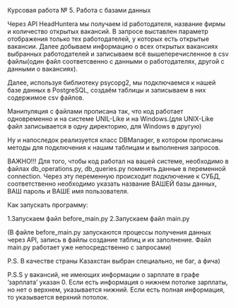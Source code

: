 Курсовая работа № 5. Работа с базами данных

Через API HeadHunterа мы получаем id работодателя, название фирмы и количество открытых вакансий. В запросе выставлен параметр отображения только тех работодателей, у которых есть открытые вакансии. Далее добываем информацию о всех открытых вакансиях выбранных работодателей и записываем всё вышеперечисленное в csv файлы(один файл соответсвенно с данными о работодателях, другой с данными о вакансиях). 

Далее, используя библиотеку psycopg2, мы подключаемся к нашей базе данных в PostgreSQL, создаём таблицы и записываем в них содержимое csv файлов. 

Манипуляция с файлами прописана так, что код работает одновременно и на системе UNIL-Like и на Windows.(для UNIX-Like файл записывается в одну директорию, для Windows в другую) 


Ну и напоследок реализуется класс DBManager, в котором прописаны методы для подключения к нашим таблицам и выполнения запросов.



ВАЖНО!!! Для того, чтобы код работал на вашей системе, необходимо в файлах db_operations.py, db_queries.py поменять данные в переменной connection. Через эту переменную происходит подключение к СУБД, соответственно необходимо указать название ВАШЕЙ базы данных, ВАШ пароль и ВАШЕ имя пользователя.


Как запускать программу:

1.Запускаем файл before_main.py
2.Запускаем файл main.py

(В файле before_main.py запускаются процессы получения данных через API, запись в файлы создание таблиц и их заполнение. Файл main.py работает уже непосредственно с запросами)

P.S. В качестве страны Казахстан выбран специально, не баг, а фича)

P.S.S у вакансий, не имеющих информации о зарплате в графе ‘зарплата’ указан 0. Если есть информация о нижнем потолке зарплаты, но нет о верхнем, указывается нижний. Если есть полная информация, то указывается верхний потолок. 
